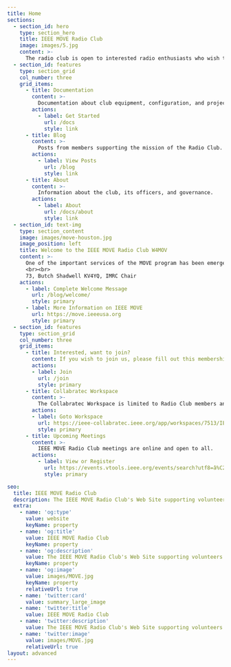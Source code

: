 ```yaml
---
title: Home
sections:
  - section_id: hero
    type: section_hero
    title: IEEE MOVE Radio Club
    image: images/5.jpg
    content: >-
      The radio club is open to interested radio enthusiasts who wish to develop radio skills and practices to support the IEEE MOVE Deployments.
  - section_id: features
    type: section_grid
    col_number: three
    grid_items:
      - title: Documentation
        content: >-
          Documentation about club equipment, configuration, and projects including DMR.
        actions:
          - label: Get Started
            url: /docs
            style: link
      - title: Blog
        content: >-
          Posts from members supporting the mission of the Radio Club.
        actions:
          - label: View Posts
            url: /blog
            style: link
      - title: About
        content: >-
          Information about the club, its officers, and governance.
        actions:
          - label: About
            url: /docs/about
            style: link
  - section_id: text-img
    type: section_content
    image: images/move-houston.jpg
    image_position: left
    title: Welcome to the IEEE MOVE Radio Club W4MOV
    content: >-
      One of the important services of the MOVE program has been emergency communications to support the Red Cross first responders and victims.  This year we are expanding these communications services through the establishment of an IEEE Amateur Radio Club.  If you are already an amateur operator, you will be familiar with ham radio clubs.  This IEEE program will follow the standard model fairly closely, with the one exception that we exist specifically to organize, and work in preparation for, emergency operations nets.  Our plan is to develop efficient emergency communications methods through the expertise and efforts of IEEE volunteers.
      <br><br>
      73, Butch Shadwell KV4YQ, IMRC Chair
    actions:
      - label: Complete Welcome Message
        url: /blog/welcome/
        style: primary
      - label: More Information on IEEE MOVE
        url: https://move.ieeeusa.org
        style: primary
  - section_id: features
    type: section_grid
    col_number: three
    grid_items:
      - title: Interested, want to join?
        content: If you wish to join us, please fill out this membership application.
        actions:
        - label: Join
          url: /join
          style: primary
      - title: Collabratec Workspace
        content: >-
          The Collabratec Workspace is limited to Radio Club members and requires a free account. 
        actions:
        - label: Goto Workspace
          url: https://ieee-collabratec.ieee.org/app/workspaces/7513/IEEE-MOVE-Radio-Club/activities
          style: primary
      - title: Upcoming Meetings
        content: >-
          IEEE MOVE Radio Club meetings are online and open to all.
        actions:
          - label: View or Register
            url: https://events.vtools.ieee.org/events/search?utf8=â%C2%9C%C2%93&_sub=true&q=IEEE+MOVE+Radio+Club&ou=&d=Upcoming&commit=Search
            style: primary

seo:
  title: IEEE MOVE Radio Club
  description: The IEEE MOVE Radio Club's Web Site supporting volunteers worldwide
  extra:
    - name: 'og:type'
      value: website
      keyName: property
    - name: 'og:title'
      value: IEEE MOVE Radio Club
      keyName: property
    - name: 'og:description'
      value: The IEEE MOVE Radio Club's Web Site supporting volunteers worldwide
      keyName: property
    - name: 'og:image'
      value: images/MOVE.jpg
      keyName: property
      relativeUrl: true
    - name: 'twitter:card'
      value: summary_large_image
    - name: 'twitter:title'
      value: IEEE MOVE Radio Club
    - name: 'twitter:description'
      value: The IEEE MOVE Radio Club's Web Site supporting volunteers worldwide
    - name: 'twitter:image'
      value: images/MOVE.jpg
      relativeUrl: true
layout: advanced
---
```

